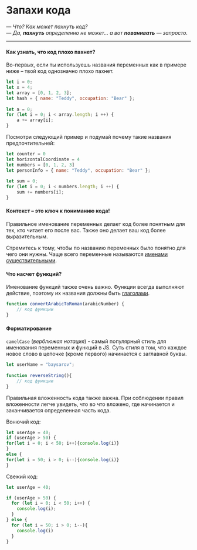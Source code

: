 # Запахи кода

_— Что? Как может пахнуть код?  
— Да, **пахнуть** определенно не может... а вот **пованивать** — запросто._

---

#### Как узнать, что код плохо пахнет?

Во-первых, если ты используешь названия переменных как в примере ниже – твой код однозначно плохо пахнет.
```js
let i = 0;
let x = 4;
let array = [0, 1, 2, 3];
let hash = { name: "Teddy", occupation: "Bear" };
    
let a = 0;
for (let i = 0; i < array.length; i ++) {
    a += array[i];
}
```

Посмотри следующий пример и подумай почему такие названия предпочтительней:

```js
let counter = 0
let horizontalCoordinate = 4
let numbers = [0, 1, 2, 3]
let personInfo = { name: "Teddy", occupation: "Bear" };
        
let sum = 0;
for (let i = 0; i < numbers.length; i ++) {
    sum += numbers[i];
}
```

#### Контекст – это ключ к пониманию кода!

Правильное именование переменных делает код более понятным для тех, кто читает его после вас. Также оно делает ваш код более выразительным.

Стремитесь к тому, чтобы по названию переменных было понятно для чего они нужны. Чаще всего переменные называются [именами существительными](https://ru.wikipedia.org/wiki/%D0%98%D0%BC%D1%8F_%D1%81%D1%83%D1%89%D0%B5%D1%81%D1%82%D0%B2%D0%B8%D1%82%D0%B5%D0%BB%D1%8C%D0%BD%D0%BE%D0%B5).

#### Что насчет функций?
Именование функций также очень важно. Функции всегда выполняют действие, поэтому их названия должны быть [глаголами](https://ru.wikipedia.org/wiki/%D0%93%D0%BB%D0%B0%D0%B3%D0%BE%D0%BB).

```js
function convertArabicToRoman(arabicNumber) {
    // код функции
}
```

#### Форматирование
`camelCase` (<i>верблюжая нотация</i>) - самый популярный стиль для именования переменных и функций в JS.
Суть стиля в том, что каждое новое слово в цепочке (кроме первого) начинается с заглавной буквы.

```js
let userName = "baysarov";
    
function reverseString(){
    // код функции
}
```

Правильная вложенность кода также важна. При соблюдении правил вложенности легче увидеть, что во что вложено, где начинается и заканчивается определенная часть кода.

Вонючий код:
```js
let userAge = 40;
if (userAge > 50) {
for(let i = 0; i < 50; i++){console.log(i)}
}
else {
for(let i = 50; i > 0; i--){console.log(i)}
}

```

Свежий код:
```js
let userAge = 40;

if (userAge > 50) {
  for (let i = 0; i < 50; i++) {
    console.log(i);
  }
} else {
  for (let i = 50; i > 0; i--){
    console.log(i)
  }
}
```
